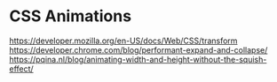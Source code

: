 # CSS Animations

https://developer.mozilla.org/en-US/docs/Web/CSS/transform
https://developer.chrome.com/blog/performant-expand-and-collapse/
https://pqina.nl/blog/animating-width-and-height-without-the-squish-effect/